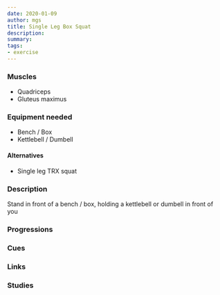 ```yaml
---
date: 2020-01-09
author: mgs
title: Single Leg Box Squat
description: 
summary: 
tags: 
- exercise
---
```

### Muscles
- Quadriceps
- Gluteus maximus
### Equipment needed
-	Bench / Box
-	Kettlebell / Dumbell
#### Alternatives
- Single leg TRX squat
### Description
Stand in front of a bench / box, holding a kettlebell or dumbell in front of you
### Progressions
### Cues
### Links
### Studies
<!--stackedit_data:
eyJoaXN0b3J5IjpbLTg1NTc0MzMyNF19
-->